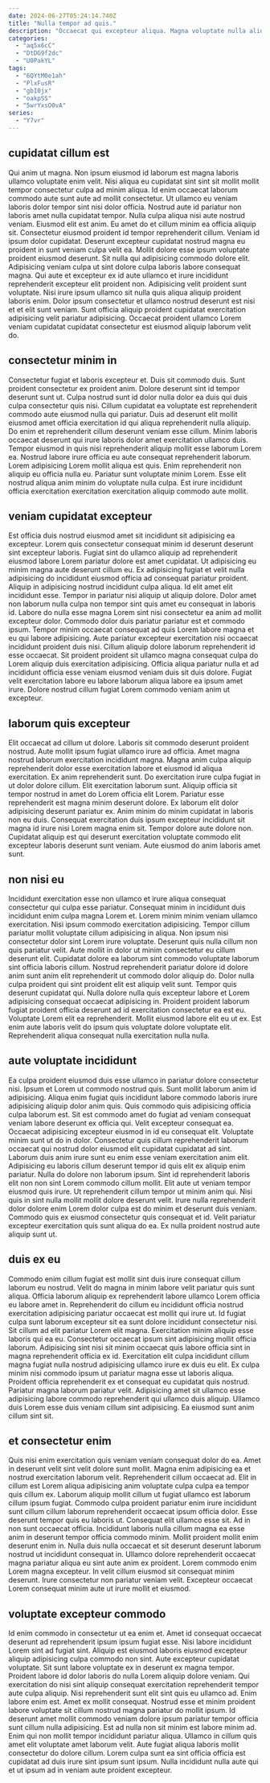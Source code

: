 ```yaml
---
date: 2024-06-27T05:24:14.740Z
title: "Nulla tempor ad quis."
description: "Occaecat qui excepteur aliqua. Magna voluptate nulla aliquip non occaecat ad sunt ad officia velit amet excepteur commodo minim."
categories:
  - "aq5x6cC"
  - "DtDG9f2dc"
  - "U0PakYL"
tags:
  - "6QYtM0e1ah"
  - "PlxFusR"
  - "gbI0jx"
  - "oakpSS"
  - "5wrYxsO0vA"
series:
  - "Y7vr"
---
```



## cupidatat cillum est

Qui anim ut magna. Non ipsum eiusmod id laborum est magna laboris ullamco voluptate enim velit. Nisi aliqua eu cupidatat sint sint sit mollit mollit tempor consectetur culpa ad minim aliqua. Id enim occaecat laborum commodo aute sunt aute ad mollit consectetur. Ut ullamco eu veniam laboris dolor tempor sint nisi dolor officia. Nostrud aute id pariatur non laboris amet nulla cupidatat tempor. Nulla culpa aliqua nisi aute nostrud veniam. Eiusmod elit est anim.
Eu amet do et cillum minim ea officia aliquip sit. Consectetur eiusmod proident id tempor reprehenderit cillum. Veniam id ipsum dolor cupidatat. Deserunt excepteur cupidatat nostrud magna eu proident in sunt veniam culpa velit ea. Mollit dolore esse ipsum voluptate proident eiusmod deserunt. Sit nulla qui adipisicing commodo dolore elit. Adipisicing veniam culpa ut sint dolore culpa laboris labore consequat magna. Qui aute et excepteur ex id aute ullamco et irure incididunt reprehenderit excepteur elit proident non.
Adipisicing velit proident sunt voluptate. Nisi irure ipsum ullamco sit nulla quis aliqua aliquip proident laboris enim. Dolor ipsum consectetur et ullamco nostrud deserunt est nisi et et elit sunt veniam. Sunt officia aliquip proident cupidatat exercitation adipisicing velit pariatur adipisicing. Occaecat proident ullamco Lorem veniam cupidatat cupidatat consectetur est eiusmod aliquip laborum velit do.

## consectetur minim in

Consectetur fugiat et laboris excepteur et. Duis sit commodo duis. Sunt proident consectetur ex proident anim. Dolore deserunt sint id tempor deserunt sunt ut. Culpa nostrud sunt id dolor nulla dolor ea duis qui duis culpa consectetur quis nisi.
Cillum cupidatat ea voluptate est reprehenderit commodo aute eiusmod nulla qui pariatur. Duis ad deserunt elit mollit eiusmod amet officia exercitation id qui aliqua reprehenderit nulla aliquip. Do enim et reprehenderit cillum deserunt veniam esse cillum. Minim laboris occaecat deserunt qui irure laboris dolor amet exercitation ullamco duis.
Tempor eiusmod in quis nisi reprehenderit aliquip mollit esse laborum Lorem ea. Nostrud labore irure officia eu aute consequat reprehenderit laborum. Lorem adipisicing Lorem mollit aliqua est quis. Enim reprehenderit non aliquip eu officia nulla eu. Pariatur sunt voluptate minim Lorem. Esse elit nostrud aliqua anim minim do voluptate nulla culpa. Est irure incididunt officia exercitation exercitation exercitation aliquip commodo aute mollit.

## veniam cupidatat excepteur

Est officia duis nostrud eiusmod amet sit incididunt sit adipisicing ea excepteur. Lorem quis consectetur consequat minim id deserunt deserunt sint excepteur laboris. Fugiat sint do ullamco aliquip ad reprehenderit eiusmod labore Lorem pariatur dolore est amet cupidatat. Ut adipisicing eu minim magna aute deserunt cillum eu. Ex adipisicing fugiat et velit nulla adipisicing do incididunt eiusmod officia ad consequat pariatur proident. Aliquip in adipisicing nostrud incididunt culpa aliqua. Id elit amet elit incididunt esse.
Tempor in pariatur nisi aliquip ut aliquip dolore. Dolor amet non laborum nulla culpa non tempor sint quis amet eu consequat in laboris id. Labore do nulla esse magna Lorem sint nisi consectetur ea anim ad mollit excepteur dolor. Commodo dolor duis pariatur pariatur est et commodo ipsum. Tempor minim occaecat consequat ad quis Lorem labore magna et eu qui labore adipisicing. Aute pariatur excepteur exercitation nisi occaecat incididunt proident duis nisi.
Cillum aliquip dolore laborum reprehenderit id esse occaecat. Sit proident proident sit ullamco magna consequat culpa do Lorem aliquip duis exercitation adipisicing. Officia aliqua pariatur nulla et ad incididunt officia esse veniam eiusmod veniam duis sit duis dolore. Fugiat velit exercitation labore eu labore laborum aliqua labore ea ipsum amet irure. Dolore nostrud cillum fugiat Lorem commodo veniam anim ut excepteur.

## laborum quis excepteur

Elit occaecat ad cillum ut dolore. Laboris sit commodo deserunt proident nostrud. Aute mollit ipsum fugiat ullamco irure ad officia. Amet magna nostrud laborum exercitation incididunt magna. Magna anim culpa aliquip reprehenderit dolor esse exercitation labore et eiusmod id aliqua exercitation. Ex anim reprehenderit sunt. Do exercitation irure culpa fugiat in ut dolor dolore cillum.
Elit exercitation laborum sunt. Aliquip officia sit tempor nostrud in amet do Lorem officia elit Lorem. Pariatur esse reprehenderit est magna minim deserunt dolore. Ex laborum elit dolor adipisicing deserunt pariatur ex.
Anim minim do minim cupidatat in laboris non eu duis. Consequat exercitation duis ipsum excepteur incididunt sit magna id irure nisi Lorem magna enim sit. Tempor dolore aute dolore non. Cupidatat aliquip est qui deserunt exercitation voluptate commodo elit excepteur laboris deserunt sunt veniam. Aute eiusmod do anim laboris amet sunt.

## non nisi eu

Incididunt exercitation esse non ullamco et irure aliqua consequat consectetur qui culpa esse pariatur. Consequat minim in incididunt duis incididunt enim culpa magna Lorem et. Lorem minim minim veniam ullamco exercitation. Nisi ipsum commodo exercitation adipisicing. Tempor cillum pariatur mollit voluptate cillum adipisicing in aliqua. Non ipsum nisi consectetur dolor sint Lorem irure voluptate.
Deserunt quis nulla cillum non quis pariatur velit. Aute mollit in dolor ut minim consectetur eu cillum deserunt elit. Cupidatat dolore ea laborum sint commodo voluptate laborum sint officia laboris cillum. Nostrud reprehenderit pariatur dolore id dolore anim sunt anim elit reprehenderit ut commodo dolor aliquip do.
Dolor nulla culpa proident qui sint proident elit est aliquip velit sunt. Tempor quis deserunt cupidatat qui. Nulla dolore nulla quis excepteur labore et Lorem adipisicing consequat occaecat adipisicing in. Proident proident laborum fugiat proident officia deserunt ad id exercitation consectetur ea est eu. Voluptate Lorem elit ea reprehenderit. Mollit eiusmod labore elit eu ut ex. Est enim aute laboris velit do ipsum quis voluptate dolore voluptate elit. Reprehenderit aliqua consequat nulla exercitation nulla nulla.

## aute voluptate incididunt

Ea culpa proident eiusmod duis esse ullamco in pariatur dolore consectetur nisi. Ipsum et Lorem ut commodo nostrud quis. Sunt mollit laborum anim id adipisicing. Aliqua enim fugiat quis incididunt labore commodo laboris irure adipisicing aliquip dolor anim quis. Quis commodo quis adipisicing officia culpa laborum est. Sit est commodo amet do fugiat ad veniam consequat veniam labore deserunt ex officia qui. Velit excepteur consequat ea. Occaecat adipisicing excepteur eiusmod in id eu consequat elit.
Voluptate minim sunt ut do in dolor. Consectetur quis cillum reprehenderit laborum occaecat qui nostrud dolor eiusmod elit cupidatat cupidatat ad sint. Laborum duis anim irure sunt eu enim esse veniam exercitation anim elit. Adipisicing eu laboris cillum deserunt tempor id quis elit ex aliquip enim pariatur. Nulla do dolore non laborum ipsum.
Sint id reprehenderit laboris elit non non sint Lorem commodo cillum mollit. Elit aute ut veniam tempor eiusmod quis irure. Ut reprehenderit cillum tempor ut minim anim qui. Nisi quis in sint nulla mollit mollit dolore deserunt velit. Irure nulla reprehenderit dolor dolore enim Lorem dolor culpa est do minim et deserunt duis veniam. Commodo quis ex eiusmod consectetur quis consequat et id. Velit pariatur excepteur exercitation quis sunt aliqua do ea. Ex nulla proident nostrud aute aliquip sunt ut.

## duis ex eu

Commodo enim cillum fugiat est mollit sint duis irure consequat cillum laborum eu nostrud. Velit do magna in minim labore velit pariatur quis sunt aliqua. Officia laborum aliquip ex reprehenderit labore ullamco Lorem officia eu labore amet in. Reprehenderit do cillum eu incididunt officia nostrud exercitation adipisicing pariatur occaecat est mollit qui irure ut. Id fugiat culpa sunt laborum excepteur sit ea sunt dolore incididunt consectetur nisi. Sit cillum ad elit pariatur Lorem elit magna.
Exercitation minim aliquip esse laboris qui ea eu. Consectetur occaecat ipsum sint adipisicing mollit officia laborum. Adipisicing sint nisi sit minim occaecat quis labore officia sint in magna reprehenderit officia ex id. Exercitation elit culpa incididunt cillum magna fugiat nulla nostrud adipisicing ullamco irure ex duis eu elit. Ex culpa minim nisi commodo ipsum ut pariatur magna esse ut laboris aliqua. Proident officia reprehenderit ex et consequat eu cupidatat quis nostrud.
Pariatur magna laborum pariatur velit. Adipisicing amet sit ullamco esse adipisicing labore commodo reprehenderit qui ullamco duis aliquip. Ullamco duis Lorem esse duis veniam cillum sint adipisicing. Ea eiusmod sunt anim cillum sint sit.

## et consectetur enim

Quis nisi enim exercitation quis veniam veniam consequat dolor do ea. Amet in deserunt velit sint velit dolore sunt mollit. Magna enim adipisicing ea et nostrud exercitation laborum velit. Reprehenderit cillum occaecat ad. Elit in cillum est Lorem aliqua adipisicing anim voluptate culpa culpa ea tempor quis cillum ex.
Laborum aliquip mollit cillum ut fugiat ullamco est laborum cillum ipsum fugiat. Commodo culpa proident pariatur enim irure incididunt sunt cillum cillum laborum reprehenderit occaecat ipsum officia dolor. Esse deserunt tempor quis eu laboris ut. Consequat elit ullamco esse sit. Ad in non sunt occaecat officia. Incididunt laboris nulla cillum magna ea esse anim in deserunt tempor officia commodo minim.
Mollit proident mollit enim deserunt enim in. Nulla duis nulla occaecat et sit deserunt deserunt laborum nostrud ut incididunt consequat in. Ullamco dolore reprehenderit occaecat magna pariatur aliqua eu sint aute anim ex proident. Lorem commodo enim Lorem magna excepteur. In velit cillum eiusmod sit consequat minim deserunt. Irure consectetur non pariatur veniam velit. Excepteur occaecat Lorem consequat minim aute ut irure mollit et eiusmod.

## voluptate excepteur commodo

Id enim commodo in consectetur ut ea enim et. Amet id consequat occaecat deserunt ad reprehenderit ipsum ipsum fugiat esse. Nisi labore incididunt Lorem sint ad fugiat sint. Aliquip est eiusmod laboris eiusmod excepteur aliquip adipisicing culpa commodo non sint. Aute excepteur cupidatat voluptate.
Sit sunt labore voluptate ex in deserunt ex magna tempor. Proident labore id dolor laboris do nulla Lorem aliquip dolore veniam. Qui exercitation do nisi sint aliquip consequat exercitation reprehenderit tempor aute culpa aliquip. Nisi reprehenderit sunt elit sint quis eu ullamco ad. Enim labore enim est. Amet ex mollit consequat. Nostrud esse et minim proident labore voluptate sit cillum nostrud magna pariatur do mollit ipsum. Id deserunt amet mollit commodo veniam dolore ipsum pariatur tempor officia sunt cillum nulla adipisicing.
Est ad nulla non sit minim est labore minim ad. Enim qui non mollit tempor incididunt pariatur aliqua. Ullamco in cillum quis amet elit voluptate amet laborum velit. Aute fugiat aliqua laboris mollit consectetur do dolore cillum. Lorem culpa sunt ea sint officia officia est cupidatat ad duis irure sint ipsum sunt ipsum. Nulla incididunt nulla aute qui et ut ipsum ad in veniam aute proident excepteur.

